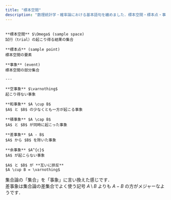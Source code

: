 ```yaml
---
title: "標本空間"
description: "数理統計学・確率論における基本語句を纏めました．標本空間・標本点・事象や互いに排反といった語句はきちんと抑えておきましょう．基本的には集合論の「集合」を「事象」に置き換えたものです．"
---
```


~~~definition:基本語句

**標本空間** $\Omega$ (sample space)  
試行（trial）の起こり得る結果の集合

**標本点** (sample point)  
標本空間の要素

**事象** (event)  
標本空間の部分集合

---

**空事象** $\varnothing$  
起こり得ない事象

**和事象** $A \cup B$  
$A$ と $B$ の少なくとも一方が起こる事象

**積事象** $A \cap B$  
$A$ と $B$ が同時に起こった事象

**差事象** $A - B$  
$A$ から $B$ を除いた事象

**余事象** $A^{c}$  
$A$ が起こらない事象

$A$ と $B$ が **互いに排反**  
$A \cup B = \varnothing$

~~~

集合論の「集合」を「事象」に言い換えた感じです．  
差事象は集合論の差集合でよく使う記号 $A \setminus B$ よりも $A - B$ の方がメジャーなようです．
